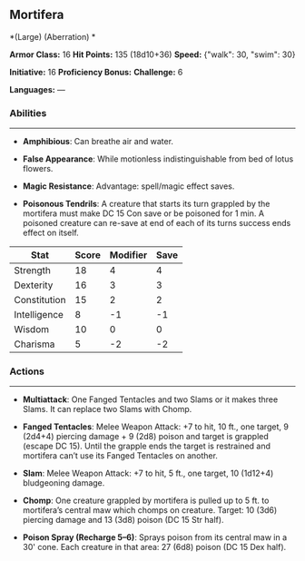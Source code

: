 ## Mortifera
*(Large) (Aberration) *

**Armor Class:** 16
**Hit Points:** 135 (18d10+36)
**Speed:** {"walk": 30, "swim": 30}

**Initiative:** 16
**Proficiency Bonus:**
**Challenge:** 6

**Languages:** —

### Abilities
 --- 
- **Amphibious**: Can breathe air and water.

- **False Appearance**: While motionless indistinguishable from bed of lotus flowers.

- **Magic Resistance**: Advantage: spell/magic effect saves.

- **Poisonous Tendrils**: A creature that starts its turn grappled by the mortifera must make DC 15 Con save or be poisoned for 1 min. A poisoned creature can re-save at end of each of its turns success ends effect on itself.



| Stat | Score | Modifier | Save |
| ---- | ---- | ---- | ---- |
| Strength | 18 | 4 | 4 |
| Dexterity | 16 | 3 | 3 |
| Constitution | 15 | 2 | 2 |
| Intelligence | 8 | -1 | -1 |
| Wisdom | 10 | 0 | 0 |
| Charisma | 5 | -2 | -2 |

### Actions
 --- 
- **Multiattack**: One Fanged Tentacles and two Slams or it makes three Slams. It can replace two Slams with Chomp.

- **Fanged Tentacles**: Melee Weapon Attack: +7 to hit, 10 ft., one target, 9 (2d4+4) piercing damage + 9 (2d8) poison and target is grappled (escape DC 15). Until the grapple ends the target is restrained and mortifera can’t use its Fanged Tentacles on another.

- **Slam**: Melee Weapon Attack: +7 to hit, 5 ft., one target, 10 (1d12+4) bludgeoning damage.

- **Chomp**: One creature grappled by mortifera is pulled up to 5 ft. to mortifera’s central maw which chomps on creature. Target: 10 (3d6) piercing damage and 13 (3d8) poison (DC 15 Str half).

- **Poison Spray (Recharge 5–6)**: Sprays poison from its central maw in a 30' cone. Each creature in that area: 27 (6d8) poison (DC 15 Dex half).

